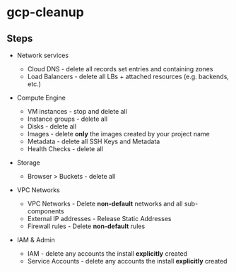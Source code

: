 # gcp-cleanup

## Steps

- Network services
  - Cloud DNS - delete all records set entries and containing zones
  - Load Balancers - delete all LBs + attached resources (e.g. backends, etc.)

- Compute Engine
  - VM instances - stop and delete all
  - Instance groups - delete all
  - Disks - delete all
  - Images - delete __only__ the images created by your project name
  - Metadata - delete all SSH Keys and Metadata
  - Health Checks - delete all

- Storage
  - Browser > Buckets - delete all

- VPC Networks
  - VPC Networks - Delete __non-default__ networks and all sub-components
  - External IP addresses - Release Static Addresses
  - Firewall rules - Delete __non-default__ rules

- IAM & Admin
  - IAM - delete any accounts the install __explicitly__ created
  - Service Accounts - delete any accounts the install __explicitly__ created

